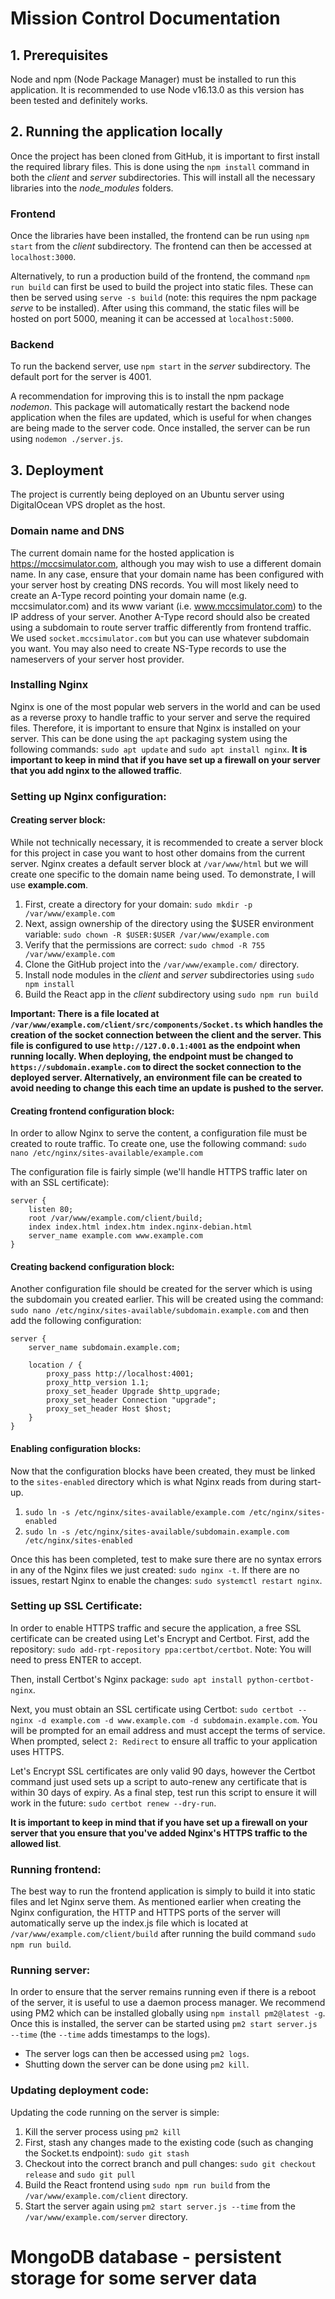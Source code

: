 # Mission Control Documentation
## 1. Prerequisites
Node and npm (Node Package Manager) must be installed to run this application. It is recommended to use Node v16.13.0 as this version has been tested and definitely works.

## 2. Running the application locally
Once the project has been cloned from GitHub, it is important to first install the required library files. This is done using the `npm install` command in both the _client_ and _server_ subdirectories. This will install all the necessary libraries into the _node\_modules_ folders.

### Frontend
Once the libraries have been installed, the frontend can be run using `npm start` from the _client_ subdirectory. The frontend can then be accessed at `localhost:3000`.

Alternatively, to run a production build of the frontend, the command `npm run build` can first be used to build the project into static files. These can then be served using `serve -s build` (note: this requires the npm package _serve_ to be installed). After using this command, the static files will be hosted on port 5000, meaning it can be accessed at `localhost:5000`.

### Backend
To run the backend server, use `npm start` in the _server_ subdirectory. The default port for the server is 4001.

A recommendation for improving this is to install the npm package _nodemon_. This package will automatically restart the backend node application when the files are updated, which is useful for when changes are being made to the server code. Once installed, the server can be run using `nodemon ./server.js`.

## 3. Deployment
The project is currently being deployed on an Ubuntu server using DigitalOcean VPS droplet as the host.

### Domain name and DNS
The current domain name for the hosted application is https://mccsimulator.com, although you may wish to use a different domain name. In any case, ensure that your domain name has been configured with your server host by creating DNS records. You will most likely need to create an A-Type record pointing your domain name (e.g. mccsimulator.com) and its www variant (i.e. www.mccsimulator.com) to the IP address of your server. Another A-Type record should also be created using a subdomain to route server traffic differently from frontend traffic. We used `socket.mccsimulator.com` but you can use whatever subdomain you want. You may also need to create NS-Type records to use the nameservers of your server host provider.

### Installing Nginx
Nginx is one of the most popular web servers in the world and can be used as a reverse proxy to handle traffic to your server and serve the required files. Therefore, it is important to ensure that Nginx is installed on your server. This can be done using the `apt` packaging system using the following commands: `sudo apt update` and `sudo apt install nginx`. **It is important to keep in mind that if you have set up a firewall on your server that you add nginx to the allowed traffic**.

### Setting up Nginx configuration:
#### Creating server block:
While not technically necessary, it is recommended to create a server block for this project in case you want to host other domains from the current server. Nginx creates a default server block at `/var/www/html` but we will create one specific to the domain name being used. To demonstrate, I will use **example&#46;com**.

1. First, create a directory for your domain: `sudo mkdir -p /var/www/example.com`
2. Next, assign ownership of the directory using the $USER environment variable: `sudo chown -R $USER:$USER /var/www/example.com`
3. Verify that the permissions are correct: `sudo chmod -R 755 /var/www/example.com`
4. Clone the GitHub project into the `/var/www/example.com/` directory.
5. Install node modules in the _client_ and _server_ subdirectories using `sudo npm install`
6. Build the React app in the _client_ subdirectory using `sudo npm run build`

**Important: There is a file located at `/var/www/example.com/client/src/components/Socket.ts` which handles the creation of the socket connection between the client and the server. This file is configured to use `http://127.0.0.1:4001` as the endpoint when running locally. When deploying, the endpoint must be changed to `https://subdomain.example.com` to direct the socket connection to the deployed server. Alternatively, an environment file can be created to avoid needing to change this each time an update is pushed to the server.**

#### Creating frontend configuration block:
In order to allow Nginx to serve the content, a configuration file must be created to route traffic. To create one, use the following command: `sudo nano /etc/nginx/sites-available/example.com`

The configuration file is fairly simple (we'll handle HTTPS traffic later on with an SSL certificate):
```
server {
	listen 80;
	root /var/www/example.com/client/build;
	index index.html index.htm index.nginx-debian.html
	server_name example.com www.example.com
}
```

#### Creating backend configuration block:
Another configuration file should be created for the server which is using the subdomain you created earlier. This will be created using the command: `sudo nano /etc/nginx/sites-available/subdomain.example.com` and then add the following configuration:
```
server {
	server_name subdomain.example.com;
	
	location / {
		proxy_pass http://localhost:4001;
		proxy_http_version 1.1;
		proxy_set_header Upgrade $http_upgrade;
		proxy_set_header Connection "upgrade";
		proxy_set_header Host $host;
	}
}
```

#### Enabling configuration blocks:
Now that the configuration blocks have been created, they must be linked to the `sites-enabled` directory which is what Nginx reads from during start-up.

1. `sudo ln -s /etc/nginx/sites-available/example.com /etc/nginx/sites-enabled`
2. `sudo ln -s /etc/nginx/sites-available/subdomain.example.com /etc/nginx/sites-enabled`

Once this has been completed, test to make sure there are no syntax errors in any of the Nginx files we just created: `sudo nginx -t`. If there are no issues, restart Nginx to enable the changes: `sudo systemctl restart nginx`.

### Setting up SSL Certificate:
In order to enable HTTPS traffic and secure the application, a free SSL certificate can be created using Let's Encrypt and Certbot. First, add the repository: `sudo add-rpt-repository ppa:certbot/certbot`. Note: You will need to press ENTER to accept.

Then, install Certbot's Nginx package: `sudo apt install python-certbot-nginx`.

Next, you must obtain an SSL certificate using Certbot: `sudo certbot --nginx -d example.com -d www.example.com -d subdomain.example.com`. You will be prompted for an email address and must accept the terms of service. When prompted, select `2: Redirect` to ensure all traffic to your application uses HTTPS.

Let's Encrypt SSL certificates are only valid 90 days, however the Certbot command just used sets up a script to auto-renew any certificate that is within 30 days of expiry. As a final step, test run this script to ensure it will work in the future: `sudo certbot renew --dry-run`.

**It is important to keep in mind that if you have set up a firewall on your server that you ensure that you've added Nginx's HTTPS traffic to the allowed list**.

### Running frontend:
The best way to run the frontend application is simply to build it into static files and let Nginx serve them. As mentioned earlier when creating the Nginx configuration, the HTTP and HTTPS ports of the server will automatically serve up the index.js file which is located at `/var/www/example.com/client/build` after running the build command `sudo npm run build`.

### Running server:
In order to ensure that the server remains running even if there is a reboot of the server, it is useful to use a daemon process manager. We recommend using PM2 which can be installed globally using `npm install pm2@latest -g`. Once this is installed, the server can be started using `pm2 start server.js --time` (the `--time` adds timestamps to the logs).

- The server logs can then be accessed using `pm2 logs`.
- Shutting down the server can be done using `pm2 kill`.

### Updating deployment code:
Updating the code running on the server is simple:

1. Kill the server process using `pm2 kill`
2. First, stash any changes made to the existing code (such as changing the Socket.ts endpoint): `sudo git stash`
3. Checkout into the correct branch and pull changes: `sudo git checkout release` and `sudo git pull`
4. Build the React frontend using `sudo npm run build` from the `/var/www/example.com/client` directory.
5. Start the server again using `pm2 start server.js --time` from the `/var/www/example.com/server` directory.

# MongoDB database - persistent storage for some server data
